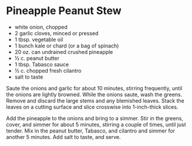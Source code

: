 # Pineapple Peanut Stew

- white onion, chopped
- 2 garlic cloves, minced or pressed
- 1 tbsp. vegetable oil
- 1 bunch kale or chard (or a bag of spinach)
- 20 oz. can undrained crushed pineapple
- ½ c. peanut butter
- 1 tbsp. Tabasco sauce
- ½ c. chopped fresh cilantro
- salt to taste

Saute the onions and garlic for about 10 minutes, stirring frequently, until the
onions are lightly browned. While the onions saute, wash the greens. Remove and
discard the large stems and any blemished leaves. Stack the leaves on a cutting
surface and slice crosswise into 1-inch-thick slices.

Add the pineapple to the onions and bring to a simmer. Stir in the greens,
cover, and simmer for about 5 minutes, stirring a couple of times, until just
tender. Mix in the peanut butter, Tabasco, and cilantro and simmer for another 5
minutes. Add salt to taste, and serve.
